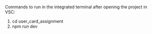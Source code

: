 Commands to run in the integrated terminal after opening the project in VSC:

1. cd user_card_assignment
2. npm run dev
